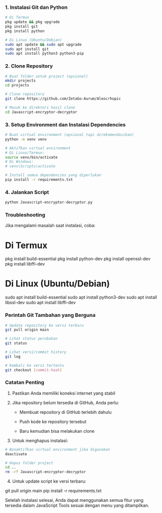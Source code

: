 
### 1. Instalasi Git dan Python

```bash
# Di Termux
pkg update && pkg upgrade
pkg install git
pkg install python

# Di Linux (Ubuntu/Debian)
sudo apt update && sudo apt upgrade
sudo apt install git
sudo apt install python3 python3-pip
```

### 2. Clone Repository

```bash
# Buat folder untuk project (opsional)
mkdir projects
cd projects

# Clone repository
git clone https://github.com/ZetaGo-Aurum/Aleocrhopic

# Masuk ke direktori hasil clone
cd Javascript-encryptor-decryptor
```

### 3. Setup Environment dan Instalasi Dependencies

```bash
# Buat virtual environment (opsional tapi direkomendasikan)
python -m venv venv

# Aktifkan virtual environment
# Di Linux/Termux:
source venv/bin/activate
# Di Windows:
# venv\Scripts\activate

# Install semua dependencies yang diperlukan
pip install -r requirements.txt
```


### 4. Jalankan Script

```bash
python Javascript-encryptor-decryptor.py
```


### Troubleshooting

Jika mengalami masalah saat instalasi, coba:
# Di Termux
pkg install build-essential
pkg install python-dev
pkg install openssl-dev
pkg install libffi-dev

# Di Linux (Ubuntu/Debian)
sudo apt install build-essential
sudo apt install python3-dev
sudo apt install libssl-dev
sudo apt install libffi-dev


### Perintah Git Tambahan yang Berguna

```bash
# Update repository ke versi terbaru
git pull origin main

# Lihat status perubahan
git status

# Lihat versi/commit history
git log

# Kembali ke versi tertentu
git checkout [commit-hash]
```



### Catatan Penting

1. Pastikan Anda memiliki koneksi internet yang stabil

2. Jika repository belum tersedia di GitHub, Anda perlu:

   - Membuat repository di GitHub terlebih dahulu
   
   - Push kode ke repository tersebut
   
   - Baru kemudian bisa melakukan clone

3. Untuk menghapus instalasi:
```bash
# Nonaktifkan virtual environment jika digunakan
deactivate

# Hapus folder project
cd ..
rm -rf Javascript-encryptor-decryptor
```

4. Untuk update script ke versi terbaru:
   
git pull origin main
pip install -r requirements.txt


Setelah instalasi selesai, Anda dapat menggunakan semua fitur yang tersedia dalam JavaScript Tools sesuai dengan menu yang ditampilkan.
